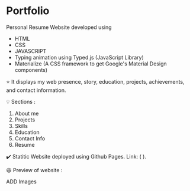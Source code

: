 # Portfolio


Personal Resume Website developed using 
* HTML
* CSS
* JAVASCRIPT
* Typing animation using Typed.js (JavaScript Library)
* Materialize (A CSS framework to get Google's Material Design components)



⭐ It displays my web presence, story, education, projects, achievements, and contact information.



💡 Sections :
1. About me
2. Projects
3. Skills
4. Education
5. Contact Info
6. Resume



✔️  Statitic Website deployed using Github Pages. Link: ( ).


:smiley: Preview of website :

ADD Images
